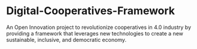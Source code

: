 # Digital-Cooperatives-Framework
An Open Innovation project to revolutionize cooperatives in 4.0 industry by providing a framework that leverages new technologies to create a new sustainable, inclusive, and democratic economy.

